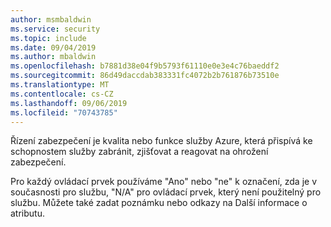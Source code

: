 ```yaml
---
author: msmbaldwin
ms.service: security
ms.topic: include
ms.date: 09/04/2019
ms.author: mbaldwin
ms.openlocfilehash: b7881d38e04f9b5793f61110e0e3e4c76baeddf2
ms.sourcegitcommit: 86d49daccdab383331fc4072b2b761876b73510e
ms.translationtype: MT
ms.contentlocale: cs-CZ
ms.lasthandoff: 09/06/2019
ms.locfileid: "70743785"
---
```

Řízení zabezpečení je kvalita nebo funkce služby Azure, která přispívá ke schopnostem služby zabránit, zjišťovat a reagovat na ohrožení zabezpečení.

Pro každý ovládací prvek používáme "Ano" nebo "ne" k označení, zda je v současnosti pro službu, "N/A" pro ovládací prvek, který není použitelný pro službu. Můžete také zadat poznámku nebo odkazy na Další informace o atributu.
